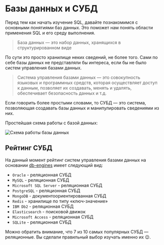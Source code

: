 # Базы данных и СУБД

Перед тем как начать изучение SQL, давайте познакомимся с основными понятиями баз данных. Это поможет нам понять области применения SQL и его среду
выполнения.

> База данных — это набор данных, хранящихся в структурированном виде

По сути это просто хранилище неких сведений, не более того. Сами по себе базы данных не представляли бы интереса, если бы не было систем управления базами данных.

> Система управления базами данных — это совокупность языковых и программных средств, которая осуществляет
> доступ к данным, позволяет их создавать, менять и удалять, обеспечивает
> безопасность данных и т.д.

Если говорить более простыми словами, то СУБД — это система, позволяющая
создавать базы данных и манипулировать сведениями из них.

Простейшая схема работы с базой данных:

![Схема работы базы данных](https://sql-academy.org/static/guidePage/basic-database-concepts/ru_schema_of_db_work.png 'title')

## Рейтинг СУБД

На данный момент рейтинг систем управления базами данных на основании <a href="https://db-engines.com/en/ranking" target="_blank"> db-engines</a> имеет следующий вид:

-   `Oracle` - реляционная СУБД
-   `MySQL` - реляционная СУБД
-   `Microsoft SQL Server` - реляционная СУБД
-   `PostgreSQL` - реляционная СУБД
-   `MongoDB` - документоориентированная СУБД
-   `Redis` - хранилище по типу «ключ-значение»
-   `IBM Db2` - реляционная СУБД
-   `Elasticsearch` - поисковой движок
-   `Microsoft Access` - реляционная СУБД
-   `SQLite` - реляционная СУБД

Можно обратить внимание, что 7 из 10 самых популярных СУБД — реляционные. Вы сделали правильный выбор изучать именно их 😉.
